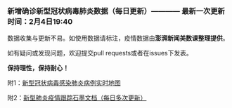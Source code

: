 
### 新增确诊新型冠状病毒肺炎数据（每日更新）———— 最新一次更新时间：2月4日19:40

数据收集与更新不易。如使用数据请标注，疫情数据由**澎湃新闻美数课整理提供**。

如有疑问或发现问题，欢迎提交pull requests或者在issues下发表。

**保持理性，保持耐心！**

附1：[新型冠状病毒感染肺炎病例实时地图](http://projects.thepaper.cn/thepaper-cases/839studio/feiyan/)

附2：[新型肺炎疫情跟踪石墨文档（每日多次更新）](https://shimo.im/sheets/tyWrrrqppYVwQtCW/gVSL1/)
